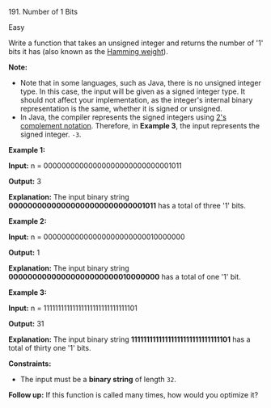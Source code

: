 191\. Number of 1 Bits

Easy

Write a function that takes an unsigned integer and returns the number of '1' bits it has (also known as the [Hamming weight](http://en.wikipedia.org/wiki/Hamming_weight)).

**Note:**

*   Note that in some languages, such as Java, there is no unsigned integer type. In this case, the input will be given as a signed integer type. It should not affect your implementation, as the integer's internal binary representation is the same, whether it is signed or unsigned.
*   In Java, the compiler represents the signed integers using [2's complement notation](https://en.wikipedia.org/wiki/Two%27s_complement). Therefore, in **Example 3**, the input represents the signed integer. `-3`.

**Example 1:**

**Input:** n = 00000000000000000000000000001011

**Output:** 3

**Explanation:** The input binary string **00000000000000000000000000001011** has a total of three '1' bits.

**Example 2:**

**Input:** n = 00000000000000000000000010000000

**Output:** 1

**Explanation:** The input binary string **00000000000000000000000010000000** has a total of one '1' bit.

**Example 3:**

**Input:** n = 11111111111111111111111111111101

**Output:** 31

**Explanation:** The input binary string **11111111111111111111111111111101** has a total of thirty one '1' bits.

**Constraints:**

*   The input must be a **binary string** of length `32`.

**Follow up:** If this function is called many times, how would you optimize it?
